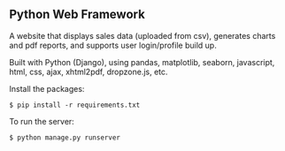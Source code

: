 ## Python Web Framework

A website that displays sales data (uploaded from csv), generates charts and pdf reports, and supports user login/profile build up. 

Built with Python (Django), using pandas, matplotlib, seaborn, javascript, html, css, ajax, xhtml2pdf, dropzone.js, etc.

Install the packages:

`$ pip install -r requirements.txt`

To run the server: 

`$ python manage.py runserver`
